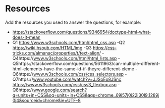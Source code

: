 # Resources

Add the resources you used to answer the questions, for example:
- https://stackoverflow.com/questions/9346954/doctype-html-what-does-it-mean
- Q1 https://www.w3schools.com/html/html_css.asp
-Q2  https://wiki.hsoub.com/HTML/img
-Q3 https://css-tricks.com/almanac/properties/t/text-align/
-Q4https://www.w3schools.com/html/html_lists.asp
-Q5https://stackoverflow.com/questions/5611963/can-multiple-different-html-elements-have-the-same-id-if-theyre-different-eleme
-Q6https://www.w3schools.com/css/css_selectors.asp
-Q7https://www.youtube.com/watch?v=JJSoEo8JSnc
https://www.w3schools.com/css/css3_flexbox.asp
-Q8https://www.google.com/search?q=units+in+CSS&oq=units+in+CSS&aqs=chrome..69i57j0i22i30l9.1289j0j4&sourceid=chrome&ie=UTF-8